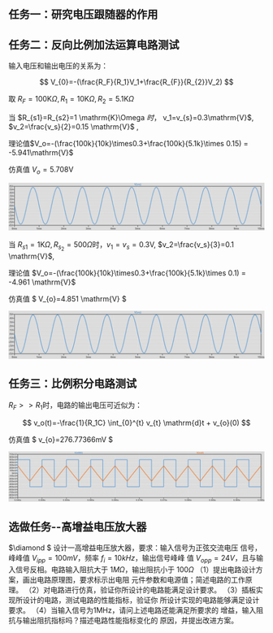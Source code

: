 ## 任务一：研究电压跟随器的作用



## 任务二：反向比例加法运算电路测试
输入电压和输出电压的关系为：

$$
V_{0}=-(\frac{R_F}{R_1}V_1+\frac{R_{F}}{R_{2}}V_2)
$$

取 $R_F=100 \mathrm{K}\Omega, R_1=10 \mathrm{K} \Omega, R_2=5.1{\mathrm{K}}\Omega$

当 $R_{s1}=R_{s2}=1 \mathrm{K}\Omega $时，$ v_1=v_{s}=0.3\mathrm{V}$, $v_2=\frac{v_s}{2}=0.15 \mathrm{V}$ ,

理论值$V_o=-(\frac{100k}{10k}\times0.3+\frac{100k}{5.1k}\times 0.15) = -5.941\mathrm{V}$

仿真值 $V_{o}=5.708 \mathrm{V}$


![反向比例加法-Rs2=1k](attachments/反向比例加法-Rs2=1k.png)

当 $R_{s1}=1\mathrm{K}\Omega, R_{s_2}=500\Omega$时，$v_1=v_{s}=0.3 \mathrm{V}$, $v_2=\frac{v_s}{3}=0.1 \mathrm{V}$,

理论值 $V_o=-(\frac{100k}{10k}\times0.3+\frac{100k}{5.1k}\times 0.1) = -4.961 \mathrm{V}$

仿真值 $ V_{o}=4.851 \mathrm{V} $

![反向比例加法-Rs2=500](attachments/反向比例加法-Rs2=500.png)

## 任务三：比例积分电路测试

$R_F>>R_1$时，电路的输出电压可近似为：

$$
v_o(t)=-\frac{1}{R_1C} \int_{0}^{t} v_{t} \mathrm{d}t + v_{o}(0)
$$

仿真值 $ v_{o}=276.77366mV $

![积分器波形](attachments/积分器波形.png)




## 选做任务--高增益电压放大器

$\diamond $ 设计一高增益电压放大器，要求：输入信号为正弦交流电压
信号，峰峰值 $V_{ipp}=100mV$，频率 $f_i=10kHz$，输出信号峰峰
值 $V_{opp}=24V$，且与输入信号反相。电路输入阻抗大于 $1M\Omega$，输出阻抗小于 $100\Omega$
（1）提出电路设计方案，画出电路原理图，要求标示出电阻
元件参数和电源值；简述电路的工作原理。
（2）对电路进行仿真，验证你所设计的电路能满足设计要求。
（3）插板实现所设计的电路，测试电路的性能指标，验证你
所设计实现的电路能够满足设计要求。
（4）当输入信号为1MHz，请问上述电路还能满足所要求的
增益，输入阻抗与输出阻抗指标吗？描述电路性能指标变化的
原因，并提出改进方案。

